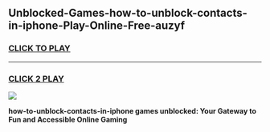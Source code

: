 
## Unblocked-Games-how-to-unblock-contacts-in-iphone-Play-Online-Free-auzyf
<h3>
<a href="https://premium76.site?title=how-to-unblock-contacts-in-iphone&ref=26A">CLICK TO PLAY</a></h3>
<hr>

<h3>
<a href="https://premium76.site?title=how-to-unblock-contacts-in-iphone&ref=26A">CLICK 2 PLAY</a>
  
</h3>

<a href="https://premium76.site?title=how-to-unblock-contacts-in-iphone&ref=26A"><img src="https://clearcache.store/games.png"></a>


**how-to-unblock-contacts-in-iphone games unblocked: Your Gateway to Fun and Accessible Online Gaming**
